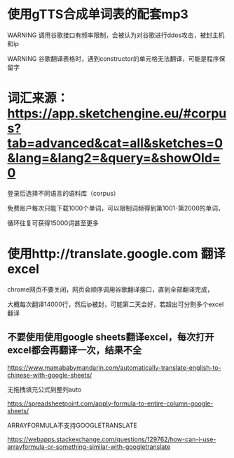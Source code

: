 # 使用gTTS合成单词表的配套mp3

WARNING 调用谷歌接口有频率限制，会被认为对谷歌进行ddos攻击，被封主机和ip

WARNING 谷歌翻译表格时，遇到constructor的单元格无法翻译，可能是程序保留字

# 词汇来源：https://app.sketchengine.eu/#corpus?tab=advanced&cat=all&sketches=0&lang=&lang2=&query=&showOld=0

登录后选择不同语言的语料库（corpus）

免费账户每次只能下载1000个单词，可以限制词频得到第1001-第2000的单词，

循环往复可获得15000词甚至更多

# 使用http://translate.google.com 翻译excel

chrome网页不要关闭，网页会顺序调用谷歌翻译接口，直到全部翻译完成，

大概每次翻译14000行，然后ip被封，可能第二天会好，若超出可分割多个excel翻译

## 不要使用使用google sheets翻译excel，每次打开excel都会再翻译一次，结果不全
https://www.mamababymandarin.com/automatically-translate-english-to-chinese-with-google-sheets/

无拖拽填充公式到整列auto

https://spreadsheetpoint.com/apply-formula-to-entire-column-google-sheets/

ARRAYFORMULA不支持GOOGLETRANSLATE

https://webapps.stackexchange.com/questions/129762/how-can-i-use-arrayformula-or-something-similar-with-googletranslate
